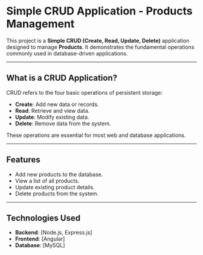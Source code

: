 # Simple CRUD Application - Products Management

This project is a **Simple CRUD (Create, Read, Update, Delete)** application designed to manage **Products**. It demonstrates the fundamental operations commonly used in database-driven applications.

---

## What is a CRUD Application?

CRUD refers to the four basic operations of persistent storage:

- **Create**: Add new data or records.
- **Read**: Retrieve and view data.
- **Update**: Modify existing data.
- **Delete**: Remove data from the system.

These operations are essential for most web and database applications.

---

## Features

- Add new products to the database.
- View a list of all products.
- Update existing product details.
- Delete products from the system.

---

## Technologies Used

- **Backend**: [Node.js, Express.js]
- **Frontend**: [Angular]
- **Database**: [MySQL]
